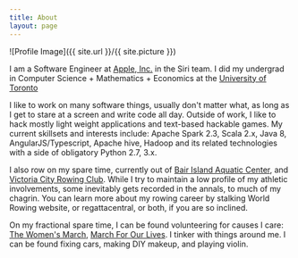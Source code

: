 ```yaml
---
title: About
layout: page
---
```

![Profile Image]({{ site.url }}/{{ site.picture }})

I am a Software Engineer at [Apple, Inc.](http://www.apple.com/) in the Siri team. I did my undergrad in Computer Science + Mathematics + Economics at the [University of Toronto](http://www.utoronto.ca/)

I like to work on many software things, usually don't matter what, as long as I get to stare at a screen and write code all day. Outside of work, I like to hack mostly light weight applications and text-based hackable games. My current skillsets and interests include: Apache Spark 2.3, Scala 2.x, Java 8, AngularJS/Typescript, Apache hive, Hadoop and its related technologies with a side of obligatory Python 2.7, 3.x.

I also row on my spare time, currently out of [Bair Island Aquatic Center](http://www.gobair.org/), and [Victoria City Rowing Club](https://www.vcrc.bc.ca/). While I try to maintain a low profile of my athletic involvements, some inevitably gets recorded in the annals, to much of my chagrin. You can learn more about my rowing career by stalking World Rowing website, or regattacentral, or both, if you are so inclined.

On my fractional spare time, I can be found volunteering for causes I care: [The Women's March](https://www.womensmarch.com/), [March For Our Lives](https://marchforourlives.com/home/). I tinker with things around me. I can be found fixing cars, making DIY makeup, and playing violin.
